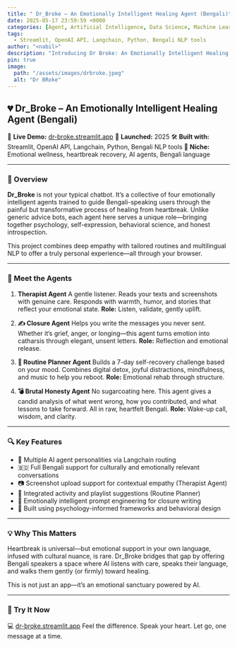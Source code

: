 ```yaml
---
title: " Dr_Broke – An Emotionally Intelligent Healing Agent (Bengali)"
date: 2025-05-17 23:59:59 +0000
categories: [Agent, Artificial Intelligence, Data Science, Machine Learning, Python, Open Source]
tags:
  - Streamlit, OpenAI API, Langchain, Python, Bengali NLP tools
author: "<nabil>"
description: "Introducing Dr Broke: An Emotionally Intelligent Healing Agent."
pin: true
image:
  path: "/assets/images/drbroke.jpeg"
  alt: "Dr BRoke"
---
```



## 💔 Dr\_Broke – An Emotionally Intelligent Healing Agent (Bengali)

🔗 **Live Demo:** [dr-broke.streamlit.app](https://dr-broke.streamlit.app/)
📅 **Launched:** 2025
🛠 **Built with:** Streamlit, OpenAI API, Langchain, Python, Bengali NLP tools
🎯 **Niche:** Emotional wellness, heartbreak recovery, AI agents, Bengali language

---

### 🌸 Overview

**Dr\_Broke** is not your typical chatbot. It’s a collective of four emotionally intelligent agents trained to guide Bengali-speaking users through the painful but transformative process of healing from heartbreak. Unlike generic advice bots, each agent here serves a unique role—bringing together psychology, self-expression, behavioral science, and honest introspection.

This project combines deep empathy with tailored routines and multilingual NLP to offer a truly personal experience—all through your browser.

---

### 🧠 Meet the Agents

1. **Therapist Agent**
   A gentle listener. Reads your texts and screenshots with genuine care. Responds with warmth, humor, and stories that reflect your emotional state.
   **Role:** Listen, validate, gently uplift.

2. **✍️ Closure Agent**
   Helps you write the messages you never sent. Whether it’s grief, anger, or longing—this agent turns emotion into catharsis through elegant, unsent letters.
   **Role:** Reflection and emotional release.

3. **📅 Routine Planner Agent**
   Builds a 7-day self-recovery challenge based on your mood. Combines digital detox, joyful distractions, mindfulness, and music to help you reboot.
   **Role:** Emotional rehab through structure.

4. **💣 Brutal Honesty Agent**
   No sugarcoating here. This agent gives a candid analysis of what went wrong, how you contributed, and what lessons to take forward. All in raw, heartfelt Bengali.
   **Role:** Wake-up call, wisdom, and clarity.

---

### 🔍 Key Features

* 🤖 Multiple AI agent personalities via Langchain routing
* 🇧🇩 Full Bengali support for culturally and emotionally relevant conversations
* 📷 Screenshot upload support for contextual empathy (Therapist Agent)
* 🎵 Integrated activity and playlist suggestions (Routine Planner)
* 📝 Emotionally intelligent prompt engineering for closure writing
* 🧠 Built using psychology-informed frameworks and behavioral design

---

### 💡 Why This Matters

Heartbreak is universal—but emotional support in your own language, infused with cultural nuance, is rare. Dr\_Broke bridges that gap by offering Bengali speakers a space where AI listens with care, speaks their language, and walks them gently (or firmly) toward healing.

This is not just an app—it’s an emotional sanctuary powered by AI.

---

### 🚀 Try It Now

💻 [dr-broke.streamlit.app](https://dr-broke.streamlit.app/)
Feel the difference. Speak your heart. Let go, one message at a time.



